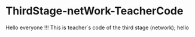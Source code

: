 # ThirdStage-netWork-TeacherCode
Hello everyone !!!  This is  teacher`s code of the  third stage (network);
hello
